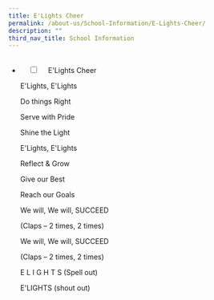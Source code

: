 ```yaml
---
title: E'Lights Cheer
permalink: /about-us/School-Information/E-Lights-Cheer/
description: ""
third_nav_title: School Information
---
```

<ul class="jekyllcodex_accordion">  
  <li>  
    <input type="checkbox" id="accordion1">  
    <label for="accordion1">E'Lights Cheer </label>  
    <div>  
<p>E'Lights, E'Lights</p>
<p>Do things Right</p>
<p>Serve with Pride</p>
<p>Shine the Light</p>
<p>E'Lights, E'Lights</p>
<p>Reflect & Grow</p>
<p>Give our Best</p>
<p>Reach our Goals</p>
<p>We will, We will, SUCCEED</p>
<p>(Claps – 2 times, 2 times)</p>
<p>We will, We will, SUCCEED</p>
<p>(Claps – 2 times, 2 times)</p>
<p>E L I G H T S (Spell out)</p>
<p>E'LIGHTS (shout out)</p>  
 
    </div>  
</li>